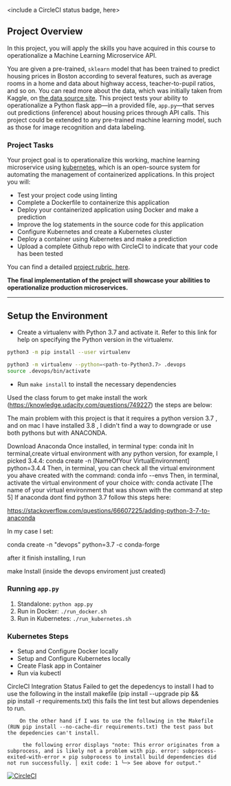 <include a CircleCI status badge, here>

## Project Overview

In this project, you will apply the skills you have acquired in this course to operationalize a Machine Learning Microservice API. 

You are given a pre-trained, `sklearn` model that has been trained to predict housing prices in Boston according to several features, such as average rooms in a home and data about highway access, teacher-to-pupil ratios, and so on. You can read more about the data, which was initially taken from Kaggle, on [the data source site](https://www.kaggle.com/c/boston-housing). This project tests your ability to operationalize a Python flask app—in a provided file, `app.py`—that serves out predictions (inference) about housing prices through API calls. This project could be extended to any pre-trained machine learning model, such as those for image recognition and data labeling.

### Project Tasks

Your project goal is to operationalize this working, machine learning microservice using [kubernetes](https://kubernetes.io/), which is an open-source system for automating the management of containerized applications. In this project you will:
* Test your project code using linting
* Complete a Dockerfile to containerize this application
* Deploy your containerized application using Docker and make a prediction
* Improve the log statements in the source code for this application
* Configure Kubernetes and create a Kubernetes cluster
* Deploy a container using Kubernetes and make a prediction
* Upload a complete Github repo with CircleCI to indicate that your code has been tested

You can find a detailed [project rubric, here](https://review.udacity.com/#!/rubrics/2576/view).

**The final implementation of the project will showcase your abilities to operationalize production microservices.**

---

## Setup the Environment

* Create a virtualenv with Python 3.7 and activate it. Refer to this link for help on specifying the Python version in the virtualenv. 
```bash
python3 -m pip install --user virtualenv

python3 -m virtualenv --python=<path-to-Python3.7> .devops
source .devops/bin/activate
```
* Run `make install` to install the necessary dependencies


Used the class forum to get make install the work (https://knowledge.udacity.com/questions/749227) the steps are below:


The main problem with this project is that it requires a python version 3.7 , and on mac I have installed 3.8 , I didn't find a way to downgrade or use both pythons but with ANACONDA.

Download Anaconda
Once installed, in terminal type: conda init
In terminal,create virtual environment with any python version, for example, I picked 3.4.4: conda create -n [NameOfYour VirtualEnvironment] python=3.4.4
Then, in terminal, you can check all the virtual environment you ahave created with the command: conda info --envs
Then, in terminal, activate the virtual environment of your choice with: conda activate [The name of your virtual environment that was shown with the command at step 5]
If anaconda dont find python 3.7 follow this steps here:

https://stackoverflow.com/questions/66607225/adding-python-3-7-to-anaconda

In my case I set:

conda create -n "devops" python=3.7 -c conda-forge

after it finish installing, I run

make Install (inside the devops enviroment just created)



### Running `app.py`

1. Standalone:  `python app.py`
2. Run in Docker:  `./run_docker.sh`
3. Run in Kubernetes:  `./run_kubernetes.sh`

### Kubernetes Steps

* Setup and Configure Docker locally
* Setup and Configure Kubernetes locally
* Create Flask app in Container
* Run via kubectl


CircleCI Integration
Status Failed to get the depedencys to install I had to use the following in the install makefile (pip install --upgrade pip &&\
		pip install -r requirements.txt) this fails the lint test but allows dependenies to run.


        On the other hand if I was to use the following in the Makefile (RUN pip install --no-cache-dir requirements.txt) the test pass but the depedencies can't install.
        
         the following error displays "note: This error originates from a subprocess, and is likely not a problem with pip. error: subprocess-exited-with-error × pip subprocess to install build dependencies did not run successfully. │ exit code: 1 ╰─> See above for output."

[![CircleCI](https://circleci.com/gh/Sheree1986/DevOps_Microservices/tree/master.svg?style=svg)](https://circleci.com/gh/Sheree1986/DevOps_Microservices/tree/master)
